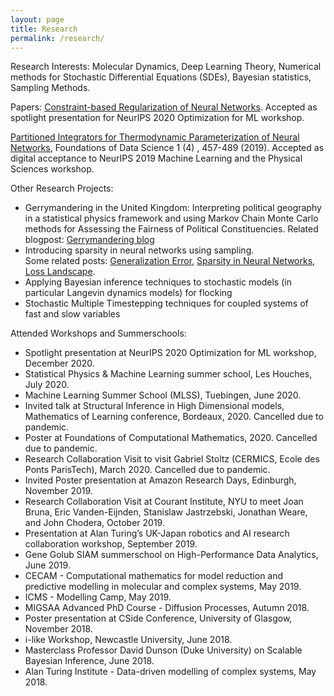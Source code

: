 ```yaml
---
layout: page
title: Research
permalink: /research/
---
```


Research Interests: Molecular Dynamics, Deep Learning Theory, Numerical methods for Stochastic Differential Equations (SDEs), Bayesian statistics, Sampling Methods.

Papers:
[Constraint-based Regularization of Neural Networks](https://arxiv.org/abs/2006.10114). Accepted as spotlight presentation for NeurIPS 2020 Optimization for ML workshop.<br>

[Partitioned Integrators for Thermodynamic Parameterization of Neural Networks](https://arxiv.org/abs/1908.11843), Foundations of Data Science 1 (4) , 457-489 (2019). Accepted as digital acceptance to NeurIPS 2019 Machine Learning and the Physical Sciences workshop.

<!---Check out my new blogpost about the paper [here]({{TiffanyVlaar.github.io}}/jekyll/update/2019/08/31/NewPaper.html)-->



Other Research Projects: 
- Gerrymandering in the United Kingdom: Interpreting political geography in a statistical physics framework and using Markov Chain Monte Carlo methods for Assessing the Fairness of Political Constituencies. Related blogpost: [Gerrymandering blog]({{TiffanyVlaar.github.io}}/jekyll/update/2019/09/18/Gerrymandering.html)
- Introducing sparsity in neural networks using sampling. <br>
  Some related posts: [Generalization Error]({{TiffanyVlaar.github.io}}/jekyll/update/2019/03/27/Generalization.html), [Sparsity in Neural Networks]({{TiffanyVlaar.github.io}}/jekyll/update/2019/05/10/Sparsity.html), [Loss Landscape]({{TiffanyVlaar.github.io}}/jekyll/update/2019/07/20/LossLandscape.html).
- Applying Bayesian inference techniques to stochastic models (in particular Langevin dynamics models) for flocking
- Stochastic Multiple Timestepping techniques for coupled systems of fast and slow variables

Attended Workshops and Summerschools: 
- Spotlight presentation at NeurIPS 2020 Optimization for ML workshop, December 2020.
- Statistical Physics & Machine Learning summer school, Les Houches, July 2020.
- Machine Learning Summer School (MLSS), Tuebingen, June 2020.
- Invited talk at Structural Inference in High Dimensional models, Mathematics of Learning conference, Bordeaux, 2020. Cancelled due to pandemic.
- Poster at Foundations of Computational Mathematics, 2020. Cancelled due to pandemic.
- Research Collaboration Visit to visit Gabriel Stoltz (CERMICS, Ecole des Ponts ParisTech), March 2020. Cancelled due to pandemic.
- Invited Poster presentation at Amazon Research Days, Edinburgh, November 2019.
- Research Collaboration Visit at Courant Institute, NYU to meet Joan Bruna, Eric Vanden-Eijnden, Stanislaw Jastrzebski, Jonathan Weare, and John Chodera, October 2019.
- Presentation at Alan Turing’s UK-Japan robotics and AI research collaboration workshop, September 2019.
- Gene Golub SIAM summerschool on High-Performance Data Analytics, June 2019.
- CECAM - Computational mathematics for model reduction and predictive modelling in molecular and complex systems, May 2019.
- ICMS - Modelling Camp, May 2019.
- MIGSAA Advanced PhD Course - Diffusion Processes, Autumn 2018.
- Poster presentation at CSide Conference, University of Glasgow, November 2018.
- i-like Workshop, Newcastle University, June 2018.
- Masterclass Professor David Dunson (Duke University) on Scalable Bayesian Inference, June 2018.
- Alan Turing Institute - Data-driven modelling of complex systems, May 2018.





